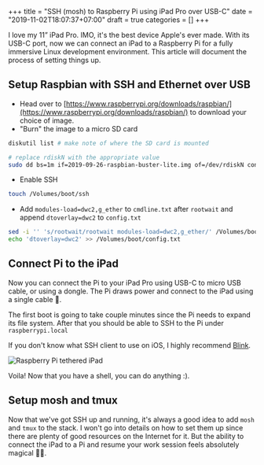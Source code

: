 +++
title = "SSH (mosh) to Raspberry Pi using iPad Pro over USB-C"
date = "2019-11-02T18:07:37+07:00"
draft = true
categories = []
+++

I love my 11” iPad Pro. IMO, it's the best device Apple's ever made. With its USB-C port, now we can connect an iPad to a Raspberry Pi for a fully immersive Linux development environment. This article will document the process of setting things up. 

## Setup Raspbian with SSH and Ethernet over USB

- Head over to [https://www.raspberrypi.org/downloads/raspbian/](https://www.raspberrypi.org/downloads/raspbian/) to download your choice of image. 
- "Burn" the image to a micro SD card
```bash
diskutil list # make note of where the SD card is mounted

# replace rdiskN with the appropriate value
sudo dd bs=1m if=2019-09-26-raspbian-buster-lite.img of=/dev/rdiskN conv=sync
```
- Enable SSH 
```bash
touch /Volumes/boot/ssh
```
- Add `modules-load=dwc2,g_ether` to `cmdline.txt` after `rootwait` and append `dtoverlay=dwc2` to `config.txt`

```bash
sed -i '' 's/rootwait/rootwait modules-load=dwc2,g_ether/' /Volumes/boot/cmdline.txt
echo 'dtoverlay=dwc2' >> /Volumes/boot/config.txt
```

## Connect Pi to the iPad

Now you can connect the Pi to your iPad Pro using USB-C to micro USB cable, or using a dongle. The Pi draws power and connect to the iPad using a single cable 💯.

The first boot is going to take couple minutes since the Pi needs to expand its file system. After that you should be able to SSH to the Pi under `raspberrypi.local`

If you don't know what SSH client to use on iOS, I highly recommend [Blink](https://www.blink.sh/).

![Raspberry Pi tethered iPad](/images/raspberrypi-ipad.jpg)

Voila! Now that you have a shell, you can do anything :).

## Setup mosh and tmux 

Now that we've got SSH up and running, it's always a good idea to add `mosh` and `tmux` to the stack. I won't go into details on how to set them up since there are plenty of good resources on the Internet for it. But the ability to connect the iPad to a Pi and resume your work session feels absolutely magical 🧙‍♂️.
